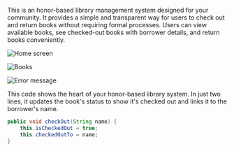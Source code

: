 This is an honor-based library management system designed for your community. It provides a simple and transparent way for users to check out and return books without requiring formal processes. Users can view available books, see checked-out books with borrower details, and return books conveniently.



![Home screen](https://github.com/user-attachments/assets/cbe8fdfb-425c-4333-aa21-419ac84c29f0)


![Books ](https://github.com/user-attachments/assets/e52f6aa3-827b-4618-8639-fc17c044ece6)


![Error message](https://github.com/user-attachments/assets/9fbeb107-1d6a-46b2-9159-75df2beabf80)



This code shows the heart of your honor-based library system. In just two lines, it updates the book's status to show it's checked out and links it to the borrower's name.
```java
public void checkOut(String name) {
    this.isCheckedOut = true;
    this.checkedOutTo = name;
}
